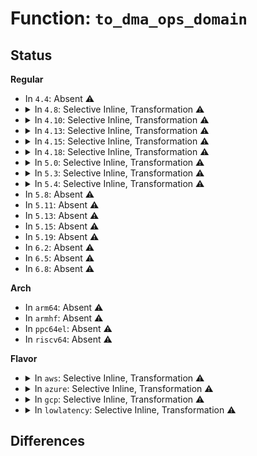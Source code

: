 # Function: <code>to_dma_ops_domain</code>

## Status
<b>Regular</b>
<ul>
<li>
In <code>4.4</code>: Absent ⚠️
</li>
<li>
<details>
<summary>In <code>4.8</code>: Selective Inline, Transformation ⚠️</summary>

**Collision:** Unique Static

**Inline:** Selective

**Transformation:** True

**Instances:**

```
In drivers/iommu/amd_iommu.c (ffffffff81583dae)
Location: drivers/iommu/amd_iommu.c:234
Inline: True
Inline callers:
  - drivers/iommu/amd_iommu.c:amd_iommu_domain_free
  - drivers/iommu/amd_iommu.c:free_coherent
  - drivers/iommu/amd_iommu.c:alloc_coherent
  - drivers/iommu/amd_iommu.c:unmap_sg
  - drivers/iommu/amd_iommu.c:map_sg
  - drivers/iommu/amd_iommu.c:unmap_page
  - drivers/iommu/amd_iommu.c:map_page
Direct callers:
  - drivers/iommu/amd_iommu.c:amd_iommu_domain_free
  - drivers/iommu/amd_iommu.c:free_coherent
  - drivers/iommu/amd_iommu.c:alloc_coherent
  - drivers/iommu/amd_iommu.c:unmap_sg
  - drivers/iommu/amd_iommu.c:map_sg
  - drivers/iommu/amd_iommu.c:unmap_page
  - drivers/iommu/amd_iommu.c:map_page
```
**Symbols:**

```
ffffffff81582b40-ffffffff81582b4b: to_dma_ops_domain.part.17 (STB_LOCAL)
```
</details>
</li>
<li>
<details>
<summary>In <code>4.10</code>: Selective Inline, Transformation ⚠️</summary>

**Collision:** Unique Static

**Inline:** Selective

**Transformation:** True

**Instances:**

```
In drivers/iommu/amd_iommu.c (ffffffff815b10be)
Location: drivers/iommu/amd_iommu.c:235
Inline: True
Inline callers:
  - drivers/iommu/amd_iommu.c:amd_iommu_domain_free
  - drivers/iommu/amd_iommu.c:free_coherent
  - drivers/iommu/amd_iommu.c:alloc_coherent
  - drivers/iommu/amd_iommu.c:unmap_sg
  - drivers/iommu/amd_iommu.c:map_sg
  - drivers/iommu/amd_iommu.c:unmap_page
  - drivers/iommu/amd_iommu.c:map_page
Direct callers:
  - drivers/iommu/amd_iommu.c:amd_iommu_domain_free
  - drivers/iommu/amd_iommu.c:free_coherent
  - drivers/iommu/amd_iommu.c:alloc_coherent
  - drivers/iommu/amd_iommu.c:unmap_sg
  - drivers/iommu/amd_iommu.c:map_sg
  - drivers/iommu/amd_iommu.c:unmap_page
  - drivers/iommu/amd_iommu.c:map_page
```
**Symbols:**

```
ffffffff815aef50-ffffffff815aef5b: to_dma_ops_domain.part.16 (STB_LOCAL)
```
</details>
</li>
<li>
<details>
<summary>In <code>4.13</code>: Selective Inline, Transformation ⚠️</summary>

**Collision:** Unique Static

**Inline:** Selective

**Transformation:** True

**Instances:**

```
In drivers/iommu/amd_iommu.c (ffffffff815c6669)
Location: drivers/iommu/amd_iommu.c:264
Inline: True
Inline callers:
  - drivers/iommu/amd_iommu.c:amd_iommu_domain_free
  - drivers/iommu/amd_iommu.c:free_coherent
  - drivers/iommu/amd_iommu.c:alloc_coherent
  - drivers/iommu/amd_iommu.c:unmap_sg
  - drivers/iommu/amd_iommu.c:map_sg
  - drivers/iommu/amd_iommu.c:unmap_page
  - drivers/iommu/amd_iommu.c:map_page
Direct callers:
  - drivers/iommu/amd_iommu.c:amd_iommu_domain_free
  - drivers/iommu/amd_iommu.c:free_coherent
  - drivers/iommu/amd_iommu.c:alloc_coherent
  - drivers/iommu/amd_iommu.c:unmap_sg
  - drivers/iommu/amd_iommu.c:map_sg
  - drivers/iommu/amd_iommu.c:unmap_page
  - drivers/iommu/amd_iommu.c:map_page
```
**Symbols:**

```
ffffffff815c4a20-ffffffff815c4a2b: to_dma_ops_domain.part.13 (STB_LOCAL)
```
</details>
</li>
<li>
<details>
<summary>In <code>4.15</code>: Selective Inline, Transformation ⚠️</summary>

**Collision:** Unique Static

**Inline:** Selective

**Transformation:** True

**Instances:**

```
In drivers/iommu/amd_iommu.c (ffffffff8162d139)
Location: drivers/iommu/amd_iommu.c:197
Inline: True
Inline callers:
  - drivers/iommu/amd_iommu.c:amd_iommu_domain_free
  - drivers/iommu/amd_iommu.c:free_coherent
  - drivers/iommu/amd_iommu.c:alloc_coherent
  - drivers/iommu/amd_iommu.c:unmap_sg
  - drivers/iommu/amd_iommu.c:map_sg
  - drivers/iommu/amd_iommu.c:unmap_page
  - drivers/iommu/amd_iommu.c:map_page
Direct callers:
  - drivers/iommu/amd_iommu.c:amd_iommu_domain_free
  - drivers/iommu/amd_iommu.c:free_coherent
  - drivers/iommu/amd_iommu.c:alloc_coherent
  - drivers/iommu/amd_iommu.c:unmap_sg
  - drivers/iommu/amd_iommu.c:map_sg
  - drivers/iommu/amd_iommu.c:unmap_page
  - drivers/iommu/amd_iommu.c:map_page
```
**Symbols:**

```
ffffffff8162b880-ffffffff8162b88b: to_dma_ops_domain.part.12 (STB_LOCAL)
```
</details>
</li>
<li>
<details>
<summary>In <code>4.18</code>: Selective Inline, Transformation ⚠️</summary>

**Collision:** Unique Static

**Inline:** Selective

**Transformation:** True

**Instances:**

```
In drivers/iommu/amd_iommu.c (ffffffff81668d52)
Location: drivers/iommu/amd_iommu.c:198
Inline: True
Inline callers:
  - drivers/iommu/amd_iommu.c:amd_iommu_domain_free
  - drivers/iommu/amd_iommu.c:free_coherent
  - drivers/iommu/amd_iommu.c:alloc_coherent
  - drivers/iommu/amd_iommu.c:unmap_sg
  - drivers/iommu/amd_iommu.c:map_sg
  - drivers/iommu/amd_iommu.c:unmap_page
  - drivers/iommu/amd_iommu.c:map_page
Direct callers:
  - drivers/iommu/amd_iommu.c:amd_iommu_domain_free
  - drivers/iommu/amd_iommu.c:free_coherent
  - drivers/iommu/amd_iommu.c:alloc_coherent
  - drivers/iommu/amd_iommu.c:unmap_sg
  - drivers/iommu/amd_iommu.c:map_sg
  - drivers/iommu/amd_iommu.c:unmap_page
  - drivers/iommu/amd_iommu.c:map_page
```
**Symbols:**

```
ffffffff81666530-ffffffff8166653b: to_dma_ops_domain.part.14 (STB_LOCAL)
```
</details>
</li>
<li>
<details>
<summary>In <code>5.0</code>: Selective Inline, Transformation ⚠️</summary>

**Collision:** Unique Static

**Inline:** Selective

**Transformation:** True

**Instances:**

```
In drivers/iommu/amd_iommu.c (ffffffff8168727c)
Location: drivers/iommu/amd_iommu.c:202
Inline: True
Inline callers:
  - drivers/iommu/amd_iommu.c:amd_iommu_domain_free
  - drivers/iommu/amd_iommu.c:free_coherent
  - drivers/iommu/amd_iommu.c:alloc_coherent
  - drivers/iommu/amd_iommu.c:unmap_sg
  - drivers/iommu/amd_iommu.c:map_sg
  - drivers/iommu/amd_iommu.c:unmap_page
  - drivers/iommu/amd_iommu.c:map_page
Direct callers:
  - drivers/iommu/amd_iommu.c:amd_iommu_domain_free
  - drivers/iommu/amd_iommu.c:free_coherent
  - drivers/iommu/amd_iommu.c:alloc_coherent
  - drivers/iommu/amd_iommu.c:unmap_sg
  - drivers/iommu/amd_iommu.c:map_sg
  - drivers/iommu/amd_iommu.c:unmap_page
  - drivers/iommu/amd_iommu.c:map_page
```
**Symbols:**

```
ffffffff81684ca0-ffffffff81684cab: to_dma_ops_domain.part.12 (STB_LOCAL)
```
</details>
</li>
<li>
<details>
<summary>In <code>5.3</code>: Selective Inline, Transformation ⚠️</summary>

**Collision:** Unique Static

**Inline:** Selective

**Transformation:** True

**Instances:**

```
In drivers/iommu/amd_iommu.c (ffffffff816bea23)
Location: drivers/iommu/amd_iommu.c:191
Inline: True
Inline callers:
  - drivers/iommu/amd_iommu.c:amd_iommu_domain_free
  - drivers/iommu/amd_iommu.c:free_coherent
  - drivers/iommu/amd_iommu.c:alloc_coherent
  - drivers/iommu/amd_iommu.c:unmap_sg
  - drivers/iommu/amd_iommu.c:map_sg
  - drivers/iommu/amd_iommu.c:unmap_page
  - drivers/iommu/amd_iommu.c:map_page
Direct callers:
  - drivers/iommu/amd_iommu.c:amd_iommu_domain_free
  - drivers/iommu/amd_iommu.c:free_coherent
  - drivers/iommu/amd_iommu.c:alloc_coherent
  - drivers/iommu/amd_iommu.c:unmap_sg
  - drivers/iommu/amd_iommu.c:map_sg
  - drivers/iommu/amd_iommu.c:unmap_page
  - drivers/iommu/amd_iommu.c:map_page
```
**Symbols:**

```
ffffffff816bc1b0-ffffffff816bc1bb: to_dma_ops_domain.part.0 (STB_LOCAL)
```
</details>
</li>
<li>
<details>
<summary>In <code>5.4</code>: Selective Inline, Transformation ⚠️</summary>

**Collision:** Unique Static

**Inline:** Selective

**Transformation:** True

**Instances:**

```
In drivers/iommu/amd_iommu.c (ffffffff816e1dd0)
Location: drivers/iommu/amd_iommu.c:190
Inline: True
Inline callers:
  - drivers/iommu/amd_iommu.c:amd_iommu_domain_free
  - drivers/iommu/amd_iommu.c:free_coherent
  - drivers/iommu/amd_iommu.c:alloc_coherent
  - drivers/iommu/amd_iommu.c:unmap_sg
  - drivers/iommu/amd_iommu.c:map_sg
  - drivers/iommu/amd_iommu.c:unmap_page
  - drivers/iommu/amd_iommu.c:map_page
Direct callers:
  - drivers/iommu/amd_iommu.c:amd_iommu_domain_free
  - drivers/iommu/amd_iommu.c:free_coherent
  - drivers/iommu/amd_iommu.c:alloc_coherent
  - drivers/iommu/amd_iommu.c:unmap_sg
  - drivers/iommu/amd_iommu.c:map_sg
  - drivers/iommu/amd_iommu.c:unmap_page
  - drivers/iommu/amd_iommu.c:map_page
```
**Symbols:**

```
ffffffff816df040-ffffffff816df04b: to_dma_ops_domain.part.0 (STB_LOCAL)
```
</details>
</li>
<li>
In <code>5.8</code>: Absent ⚠️
</li>
<li>
In <code>5.11</code>: Absent ⚠️
</li>
<li>
In <code>5.13</code>: Absent ⚠️
</li>
<li>
In <code>5.15</code>: Absent ⚠️
</li>
<li>
In <code>5.19</code>: Absent ⚠️
</li>
<li>
In <code>6.2</code>: Absent ⚠️
</li>
<li>
In <code>6.5</code>: Absent ⚠️
</li>
<li>
In <code>6.8</code>: Absent ⚠️
</li>
</ul>
<b>Arch</b>
<ul>
<li>
In <code>arm64</code>: Absent ⚠️
</li>
<li>
In <code>armhf</code>: Absent ⚠️
</li>
<li>
In <code>ppc64el</code>: Absent ⚠️
</li>
<li>
In <code>riscv64</code>: Absent ⚠️
</li>
</ul>
<b>Flavor</b>
<ul>
<li>
<details>
<summary>In <code>aws</code>: Selective Inline, Transformation ⚠️</summary>

**Collision:** Unique Static

**Inline:** Selective

**Transformation:** True

**Instances:**

```
In drivers/iommu/amd_iommu.c (ffffffff816a7820)
Location: drivers/iommu/amd_iommu.c:190
Inline: True
Inline callers:
  - drivers/iommu/amd_iommu.c:amd_iommu_domain_free
  - drivers/iommu/amd_iommu.c:free_coherent
  - drivers/iommu/amd_iommu.c:alloc_coherent
  - drivers/iommu/amd_iommu.c:unmap_sg
  - drivers/iommu/amd_iommu.c:map_sg
  - drivers/iommu/amd_iommu.c:unmap_page
  - drivers/iommu/amd_iommu.c:map_page
Direct callers:
  - drivers/iommu/amd_iommu.c:amd_iommu_domain_free
  - drivers/iommu/amd_iommu.c:free_coherent
  - drivers/iommu/amd_iommu.c:alloc_coherent
  - drivers/iommu/amd_iommu.c:unmap_sg
  - drivers/iommu/amd_iommu.c:map_sg
  - drivers/iommu/amd_iommu.c:unmap_page
  - drivers/iommu/amd_iommu.c:map_page
```
**Symbols:**

```
ffffffff816a4a90-ffffffff816a4a9b: to_dma_ops_domain.part.0 (STB_LOCAL)
```
</details>
</li>
<li>
<details>
<summary>In <code>azure</code>: Selective Inline, Transformation ⚠️</summary>

**Collision:** Unique Static

**Inline:** Selective

**Transformation:** True

**Instances:**

```
In drivers/iommu/amd_iommu.c (ffffffff81685210)
Location: drivers/iommu/amd_iommu.c:190
Inline: True
Inline callers:
  - drivers/iommu/amd_iommu.c:amd_iommu_domain_free
  - drivers/iommu/amd_iommu.c:free_coherent
  - drivers/iommu/amd_iommu.c:alloc_coherent
  - drivers/iommu/amd_iommu.c:unmap_sg
  - drivers/iommu/amd_iommu.c:map_sg
  - drivers/iommu/amd_iommu.c:unmap_page
  - drivers/iommu/amd_iommu.c:map_page
Direct callers:
  - drivers/iommu/amd_iommu.c:amd_iommu_domain_free
  - drivers/iommu/amd_iommu.c:free_coherent
  - drivers/iommu/amd_iommu.c:alloc_coherent
  - drivers/iommu/amd_iommu.c:unmap_sg
  - drivers/iommu/amd_iommu.c:map_sg
  - drivers/iommu/amd_iommu.c:unmap_page
  - drivers/iommu/amd_iommu.c:map_page
```
**Symbols:**

```
ffffffff81682480-ffffffff8168248b: to_dma_ops_domain.part.0 (STB_LOCAL)
```
</details>
</li>
<li>
<details>
<summary>In <code>gcp</code>: Selective Inline, Transformation ⚠️</summary>

**Collision:** Unique Static

**Inline:** Selective

**Transformation:** True

**Instances:**

```
In drivers/iommu/amd_iommu.c (ffffffff816d5a90)
Location: drivers/iommu/amd_iommu.c:190
Inline: True
Inline callers:
  - drivers/iommu/amd_iommu.c:amd_iommu_domain_free
  - drivers/iommu/amd_iommu.c:free_coherent
  - drivers/iommu/amd_iommu.c:alloc_coherent
  - drivers/iommu/amd_iommu.c:unmap_sg
  - drivers/iommu/amd_iommu.c:map_sg
  - drivers/iommu/amd_iommu.c:unmap_page
  - drivers/iommu/amd_iommu.c:map_page
Direct callers:
  - drivers/iommu/amd_iommu.c:amd_iommu_domain_free
  - drivers/iommu/amd_iommu.c:free_coherent
  - drivers/iommu/amd_iommu.c:alloc_coherent
  - drivers/iommu/amd_iommu.c:unmap_sg
  - drivers/iommu/amd_iommu.c:map_sg
  - drivers/iommu/amd_iommu.c:unmap_page
  - drivers/iommu/amd_iommu.c:map_page
```
**Symbols:**

```
ffffffff816d2d00-ffffffff816d2d0b: to_dma_ops_domain.part.0 (STB_LOCAL)
```
</details>
</li>
<li>
<details>
<summary>In <code>lowlatency</code>: Selective Inline, Transformation ⚠️</summary>

**Collision:** Unique Static

**Inline:** Selective

**Transformation:** True

**Instances:**

```
In drivers/iommu/amd_iommu.c (ffffffff816ef930)
Location: drivers/iommu/amd_iommu.c:190
Inline: True
Inline callers:
  - drivers/iommu/amd_iommu.c:amd_iommu_domain_free
  - drivers/iommu/amd_iommu.c:free_coherent
  - drivers/iommu/amd_iommu.c:alloc_coherent
  - drivers/iommu/amd_iommu.c:unmap_sg
  - drivers/iommu/amd_iommu.c:map_sg
  - drivers/iommu/amd_iommu.c:unmap_page
  - drivers/iommu/amd_iommu.c:map_page
Direct callers:
  - drivers/iommu/amd_iommu.c:amd_iommu_domain_free
  - drivers/iommu/amd_iommu.c:free_coherent
  - drivers/iommu/amd_iommu.c:alloc_coherent
  - drivers/iommu/amd_iommu.c:unmap_sg
  - drivers/iommu/amd_iommu.c:map_sg
  - drivers/iommu/amd_iommu.c:unmap_page
  - drivers/iommu/amd_iommu.c:map_page
```
**Symbols:**

```
ffffffff816ed3a0-ffffffff816ed3ab: to_dma_ops_domain.part.0 (STB_LOCAL)
```
</details>
</li>
</ul>

## Differences

